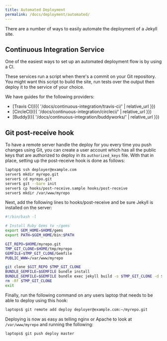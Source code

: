 ```yaml
---
title: Automated Deployment
permalink: /docs/deployment/automated/
---
```

There are a number of ways to easily automate the deployment of a Jekyll site.

## Continuous Integration Service

One of the easiest ways to set up an automated deployment flow is by using a
CI.

These services run a script when there's a commit on your Git repository.
You might want this script to build the site, run tests over the output then deploy it to the
service of your choice.

We have guides for the following providers:

* [Travis CI]({{ '/docs/continuous-integration/travis-ci/' | relative_url }})
* [CircleCI]({{ '/docs/continuous-integration/circleci/' | relative_url }})
* [Buddy]({{ '/docs/continuous-integration/buddyworks/' | relative_url }})

## Git post-receive hook

To have a remote server handle the deploy for you every time you push changes using Git, you can create a user account which has all the public keys that are authorized to deploy in its `authorized_keys` file. With that in place, setting up the post-receive hook is done as follows:

```sh
laptop$ ssh deployer@example.com
server$ mkdir myrepo.git
server$ cd myrepo.git
server$ git --bare init
server$ cp hooks/post-receive.sample hooks/post-receive
server$ mkdir /var/www/myrepo
```

Next, add the following lines to hooks/post-receive and be sure Jekyll is
installed on the server:

```bash
#!/bin/bash -l

# Install Ruby Gems to ~/gems
export GEM_HOME=$HOME/gems
export PATH=$GEM_HOME/bin:$PATH

GIT_REPO=$HOME/myrepo.git
TMP_GIT_CLONE=$HOME/tmp/myrepo
GEMFILE=$TMP_GIT_CLONE/Gemfile
PUBLIC_WWW=/var/www/myrepo

git clone $GIT_REPO $TMP_GIT_CLONE
BUNDLE_GEMFILE=$GEMFILE bundle install
BUNDLE_GEMFILE=$GEMFILE bundle exec jekyll build -s $TMP_GIT_CLONE -d $PUBLIC_WWW
rm -Rf $TMP_GIT_CLONE
exit
```

Finally, run the following command on any users laptop that needs to be able to
deploy using this hook:

```sh
laptops$ git remote add deploy deployer@example.com:~/myrepo.git
```

Deploying is now as easy as telling nginx or Apache to look at
`/var/www/myrepo` and running the following:

```sh
laptops$ git push deploy master
```
